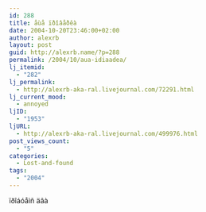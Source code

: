 ```yaml
---
id: 288
title: åùå ïðîâåðêà
date: 2004-10-20T23:46:00+02:00
author: alexrb
layout: post
guid: http://alexrb.name/?p=288
permalink: /2004/10/aua-idiaadea/
lj_itemid:
  - "282"
lj_permalink:
  - http://alexrb-aka-ral.livejournal.com/72291.html
lj_current_mood:
  - annoyed
ljID:
  - "1953"
ljURL:
  - http://alexrb-aka-ral.livejournal.com/499976.html
post_views_count:
  - "5"
categories:
  - Lost-and-found
tags:
  - "2004"
---
```

ïðîáóåìñ äâà